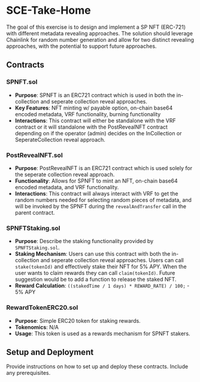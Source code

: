 # SCE-Take-Home

The goal of this exercise is to design and implement a SP NFT (ERC-721) with different 
metadata revealing approaches. The solution should leverage Chainlink for random 
number generation and allow for two distinct revealing approaches, with the potential to 
support future approaches.

## Contracts

### SPNFT.sol

- **Purpose**: SPNFT is an ERC721 contract which is used in both the in-collection and seperate collection reveal approaches.
- **Key Features**: NFT minting w/ payable option, on-chain base64 encoded metadata, VRF functionality, burning functionality
- **Interactions**: This contract will either be standalone with the VRF contract or it will standalone with the PostRevealNFT contract depending on
if the operator (admin) decides on the InCollection or SeperateCollection reveal approach.

### PostRevealNFT.sol

- **Purpose**: PostRevealNFT is an ERC721 contract which is used solely for the seperate collection reveal approach.
- **Functionality**: Allows for SPNFT to mint an NFT, on-chain base64 encoded metadata, and VRF functionality.
- **Interactions**: This contract will always interact with VRF to get the random numbers needed for selecting random pieces of metadata, and will be
invoked by the SPNFT during the `revealAndTransfer` call in the parent contract.

### SPNFTStaking.sol

- **Purpose**: Describe the staking functionality provided by `SPNFTStaking.sol`.
- **Staking Mechanism**: Users can use this contract with both the in-collection and seperate collection reveal approaches. Users can call `stake(tokenId)`
and effectively stake their NFT for 5% APY. When the user wants to claim rewards they can call `claim(tokenId)`. Future suggestion would be to add a function
to release the staked NFT.
- **Reward Calculation**: `((stakedTime / 1 days) * REWARD_RATE) / 100;` - 5% APY

### RewardTokenERC20.sol

- **Purpose**: Simple ERC20 token for staking rewards.
- **Tokenomics**: N/A
- **Usage**: This token is used as a rewards mechanism for SPNFT stakers.

## Setup and Deployment

Provide instructions on how to set up and deploy these contracts. Include any prerequisites.

```
```